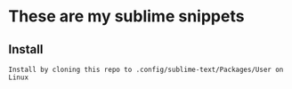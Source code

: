 # These are my sublime snippets

## Install

	Install by cloning this repo to .config/sublime-text/Packages/User on Linux
